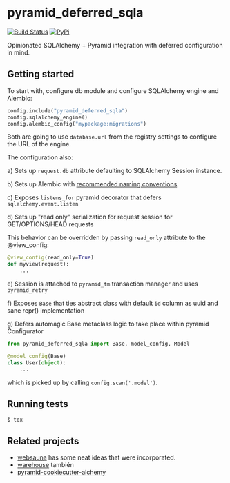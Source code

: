 # pyramid_deferred_sqla

[![Build Status](https://travis-ci.com/niteoweb/pyramid_deferred_sqla.svg?branch=master)](https://travis-ci.com/niteoweb/pyramid_deferred_sqla)
[![PyPi](https://img.shields.io/pypi/v/pyramid_deferred_sqla.svg)](https://pypi.org/project/pyramid_deferred_sqla/)

Opinionated SQLAlchemy + Pyramid integration with deferred configuration in mind.

## Getting started

To start with, configure db module and configure SQLAlchemy engine and Alembic:

```python
config.include("pyramid_deferred_sqla")
config.sqlalchemy_engine()
config.alembic_config("mypackage:migrations")
```

Both are going to use `database.url` from the registry settings to
configure the URL of the engine.

The configuration also:

a) Sets up `request.db` attribute defaulting to SQLAlchemy Session instance.

b) Sets up Alembic with [recommended naming conventions](http://alembic.zzzcomputing.com/en/latest/naming.html).

c) Exposes `listens_for` pyramid decorator that defers `sqlalchemy.event.listen`

d) Sets up "read only" serialization for request session for GET/OPTIONS/HEAD requests

This behavior can be overridden by passing `read_only` attribute to the @view_config:

```python
@view_config(read_only=True)
def myview(request):
    ...
```

e) Session is attached to `pyramid_tm` transaction manager and uses `pyramid_retry`

f) Exposes `Base` that ties abstract class with default `id` column as uuid and sane repr() implementation

g) Defers automagic Base metaclass logic to take place within pyramid Configurator

```python
from pyramid_deferred_sqla import Base, model_config, Model

@model_config(Base)
class User(object):
    ...
```

which is picked up by calling `config.scan('.model')`.

## Running tests

    $ tox

## Related projects

- [websauna](https://github.com/websauna/websauna/tree/master/websauna/system/model)
  has some neat ideas that were incorporated.
- [warehouse](https://github.com/pypa/warehouse/blob/master/warehouse/db.py)
  también
- [pyramid-cookiecutter-alchemy](https://github.com/Pylons/pyramid-cookiecutter-alchemy)
